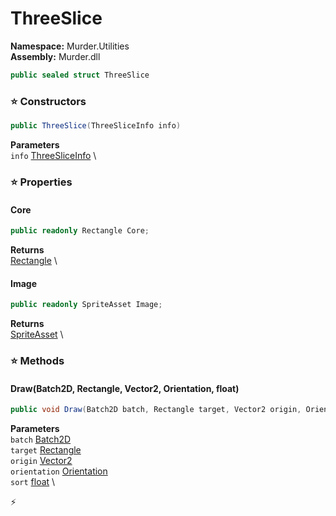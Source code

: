 # ThreeSlice

**Namespace:** Murder.Utilities \
**Assembly:** Murder.dll

```csharp
public sealed struct ThreeSlice
```

### ⭐ Constructors
```csharp
public ThreeSlice(ThreeSliceInfo info)
```

**Parameters** \
`info` [ThreeSliceInfo](../../Murder/Utilities/ThreeSliceInfo.html) \

### ⭐ Properties
#### Core
```csharp
public readonly Rectangle Core;
```

**Returns** \
[Rectangle](../../Murder/Core/Geometry/Rectangle.html) \
#### Image
```csharp
public readonly SpriteAsset Image;
```

**Returns** \
[SpriteAsset](../../Murder/Assets/Graphics/SpriteAsset.html) \
### ⭐ Methods
#### Draw(Batch2D, Rectangle, Vector2, Orientation, float)
```csharp
public void Draw(Batch2D batch, Rectangle target, Vector2 origin, Orientation orientation, float sort)
```

**Parameters** \
`batch` [Batch2D](../../Murder/Core/Graphics/Batch2D.html) \
`target` [Rectangle](../../Murder/Core/Geometry/Rectangle.html) \
`origin` [Vector2](https://learn.microsoft.com/en-us/dotnet/api/System.Numerics.Vector2?view=net-7.0) \
`orientation` [Orientation](../../Murder/Core/Orientation.html) \
`sort` [float](https://learn.microsoft.com/en-us/dotnet/api/System.Single?view=net-7.0) \



⚡